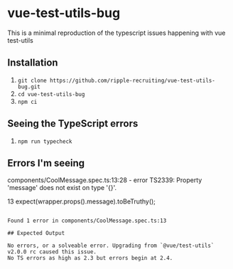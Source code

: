 # vue-test-utils-bug

This is a minimal reproduction of the typescript issues happening with vue test-utils

## Installation

1. `git clone https://github.com/ripple-recruiting/vue-test-utils-bug.git`
1. `cd vue-test-utils-bug`
1. `npm ci`

## Seeing the TypeScript errors

1. `npm run typecheck`

## Errors I'm seeing

components/CoolMessage.spec.ts:13:28 - error TS2339: Property 'message' does not exist on type '{}'.

13 expect(wrapper.props().message).toBeTruthy();

```

Found 1 error in components/CoolMessage.spec.ts:13

## Expected Output

No errors, or a solveable error. Upgrading from `@vue/test-utils` v2.0.0 rc caused this issue.
No TS errors as high as 2.3 but errors begin at 2.4.
```
